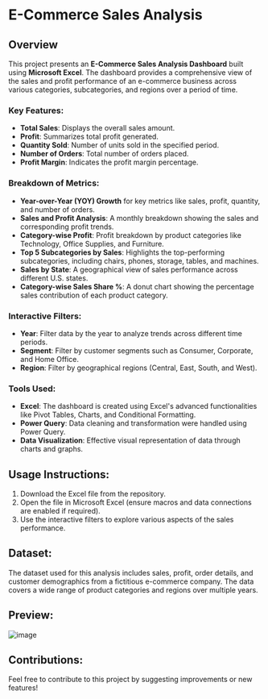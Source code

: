 # E-Commerce Sales Analysis

## Overview

This project presents an **E-Commerce Sales Analysis Dashboard** built using **Microsoft Excel**. The dashboard provides a comprehensive view of the sales and profit performance of an e-commerce business across various categories, subcategories, and regions over a period of time.

### Key Features:
- **Total Sales**: Displays the overall sales amount.
- **Profit**: Summarizes total profit generated.
- **Quantity Sold**: Number of units sold in the specified period.
- **Number of Orders**: Total number of orders placed.
- **Profit Margin**: Indicates the profit margin percentage.

### Breakdown of Metrics:
- **Year-over-Year (YOY) Growth** for key metrics like sales, profit, quantity, and number of orders.
- **Sales and Profit Analysis**: A monthly breakdown showing the sales and corresponding profit trends.
- **Category-wise Profit**: Profit breakdown by product categories like Technology, Office Supplies, and Furniture.
- **Top 5 Subcategories by Sales**: Highlights the top-performing subcategories, including chairs, phones, storage, tables, and machines.
- **Sales by State**: A geographical view of sales performance across different U.S. states.
- **Category-wise Sales Share %**: A donut chart showing the percentage sales contribution of each product category.

### Interactive Filters:
- **Year**: Filter data by the year to analyze trends across different time periods.
- **Segment**: Filter by customer segments such as Consumer, Corporate, and Home Office.
- **Region**: Filter by geographical regions (Central, East, South, and West).

### Tools Used:
- **Excel**: The dashboard is created using Excel's advanced functionalities like Pivot Tables, Charts, and Conditional Formatting.
- **Power Query**: Data cleaning and transformation were handled using Power Query.
- **Data Visualization**: Effective visual representation of data through charts and graphs.

## Usage Instructions:
1. Download the Excel file from the repository.
2. Open the file in Microsoft Excel (ensure macros and data connections are enabled if required).
3. Use the interactive filters to explore various aspects of the sales performance.

## Dataset:
The dataset used for this analysis includes sales, profit, order details, and customer demographics from a fictitious e-commerce company. The data covers a wide range of product categories and regions over multiple years.

## Preview:
![image](https://github.com/user-attachments/assets/4a034796-f449-4d71-bd21-0328716dfc9e)


## Contributions:
Feel free to contribute to this project by suggesting improvements or new features!
